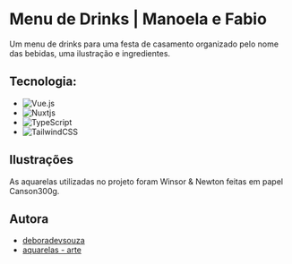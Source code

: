 # Menu de Drinks | Manoela e Fabio

Um menu de drinks para uma festa de casamento organizado pelo nome das bebidas, uma ilustração e ingredientes. 
## Tecnologia:

- ![Vue.js](https://img.shields.io/badge/vuejs-%2335495e.svg?style=for-the-badge&logo=vuedotjs&logoColor=%234FC08D)
- ![Nuxtjs](https://img.shields.io/badge/Nuxt-002E3B?style=for-the-badge&logo=nuxtdotjs&logoColor=#00DC82)
- 	![TypeScript](https://img.shields.io/badge/typescript-%23007ACC.svg?style=for-the-badge&logo=typescript&logoColor=white)
- ![TailwindCSS](https://img.shields.io/badge/tailwindcss-%2338B2AC.svg?style=for-the-badge&logo=tailwind-css&logoColor=white)

## Ilustrações

As aquarelas utilizadas no projeto foram Winsor & Newton feitas em papel Canson300g.


## Autora

- [deboradevsouza](https://www.github.com/deboradevsouza)
- [aquarelas - arte](https://www.instagram.com/deborasouzart)

